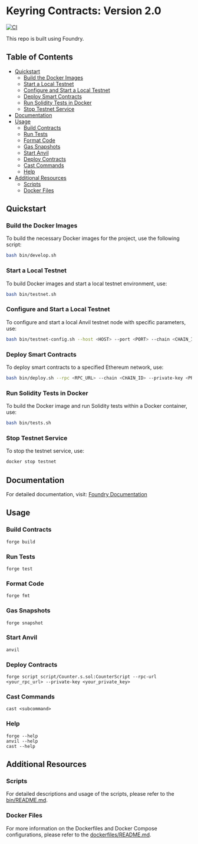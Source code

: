 # Keyring Contracts: Version 2.0

[![CI](https://github.com/Keyring-Network/core-v2/actions/workflows/ci.yaml/badge.svg?event=push)](https://github.com/Keyring-Network/core-v2/actions/workflows/ci.yaml)


This repo is built using Foundry.

## Table of Contents

- [Quickstart](#quickstart)
  - [Build the Docker Images](#build-the-docker-images)
  - [Start a Local Testnet](#start-a-local-testnet)
  - [Configure and Start a Local Testnet](#configure-and-start-a-local-testnet)
  - [Deploy Smart Contracts](#deploy-smart-contracts)
  - [Run Solidity Tests in Docker](#run-solidity-tests-in-docker)
  - [Stop Testnet Service](#stop-testnet-service)
- [Documentation](#documentation)
- [Usage](#usage)
  - [Build Contracts](#build-contracts)
  - [Run Tests](#run-tests)
  - [Format Code](#format-code)
  - [Gas Snapshots](#gas-snapshots)
  - [Start Anvil](#start-anvil)
  - [Deploy Contracts](#deploy-contracts)
  - [Cast Commands](#cast-commands)
  - [Help](#help)
- [Additional Resources](#additional-resources)
  - [Scripts](#scripts)
  - [Docker Files](#docker-files)

## Quickstart

### Build the Docker Images

To build the necessary Docker images for the project, use the following script:

```sh
bash bin/develop.sh
```

### Start a Local Testnet

To build Docker images and start a local testnet environment, use:

```sh
bash bin/testnet.sh
```

### Configure and Start a Local Testnet

To configure and start a local Anvil testnet node with specific parameters, use:

```sh
bash bin/testnet-config.sh --host <HOST> --port <PORT> --chain <CHAIN_ID> --genesis <GENESIS_FILE> --fund-account <ACCOUNT>
```

### Deploy Smart Contracts

To deploy smart contracts to a specified Ethereum network, use:

```sh
bash bin/deploy.sh --rpc <RPC_URL> --chain <CHAIN_ID> --private-key <PRIVATE_KEY>
```

### Run Solidity Tests in Docker

To build the Docker image and run Solidity tests within a Docker container, use:

```sh
bash bin/tests.sh
```

### Stop Testnet Service

To stop the testnet service, use:

```sh
docker stop testnet
```

## Documentation

For detailed documentation, visit: [Foundry Documentation](https://book.getfoundry.sh/)

## Usage

### Build Contracts

```shell
forge build
```

### Run Tests

```shell
forge test
```

### Format Code

```shell
forge fmt
```

### Gas Snapshots

```shell
forge snapshot
```

### Start Anvil

```shell
anvil
```

### Deploy Contracts

```shell
forge script script/Counter.s.sol:CounterScript --rpc-url <your_rpc_url> --private-key <your_private_key>
```

### Cast Commands

```shell
cast <subcommand>
```

### Help

```shell
forge --help
anvil --help
cast --help
```

## Additional Resources

### Scripts

For detailed descriptions and usage of the scripts, please refer to the [bin/README.md](bin/README.md).

### Docker Files

For more information on the Dockerfiles and Docker Compose configurations, please refer to the [dockerfiles/README.md](dockerfiles/README.md).